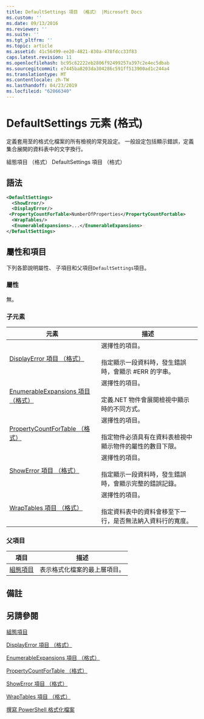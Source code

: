 ```yaml
---
title: DefaultSettings 項目 （格式） |Microsoft Docs
ms.custom: ''
ms.date: 09/13/2016
ms.reviewer: ''
ms.suite: ''
ms.tgt_pltfrm: ''
ms.topic: article
ms.assetid: 41c56499-ee20-4821-830a-478fdcc33f83
caps.latest.revision: 11
ms.openlocfilehash: bc95c62222eb2806f92499257a397c2e4ec5dbab
ms.sourcegitcommit: e7445ba8203da304286c591ff513900ad1c244a4
ms.translationtype: MT
ms.contentlocale: zh-TW
ms.lasthandoff: 04/23/2019
ms.locfileid: "62066340"
---
```

# <a name="defaultsettings-element-format"></a>DefaultSettings 元素 (格式)

定義套用至的格式化檔案的所有檢視的常見設定。 一般設定包括顯示錯誤，定義集合展開的資料表中的文字換行。

組態項目 （格式） DefaultSettings 項目 （格式）

## <a name="syntax"></a>語法

```xml
<DefaultSettings>
  <ShowError/>
  <DisplayError/>
 <PropertyCountForTable>NumberOfProperties</PropertyCountFortable>
  <WrapTables/>
  <EnumerableExpansions>...</EnumerableExpansions>
</DefaultSettings>
```

## <a name="attributes-and-elements"></a>屬性和項目

下列各節說明屬性、 子項目和父項目`DefaultSettings`項目。

### <a name="attributes"></a>屬性

無。

### <a name="child-elements"></a>子元素

|元素|描述|
|-------------|-----------------|
|[DisplayError 項目 （格式）](./displayerror-element-format.md)|選擇性的項目。<br /><br /> 指定顯示一段資料時，發生錯誤時，會顯示 #ERR 的字串。|
|[EnumerableExpansions 項目 （格式）](./enumerableexpansions-element-format.md)|選擇性的項目。<br /><br /> 定義.NET 物件會展開檢視中顯示時的不同方式。|
|[PropertyCountForTable （格式）](./propertycountfortable-element-format.md)|選擇性的項目。<br /><br /> 指定物件必須具有在資料表檢視中顯示物件的屬性的數目下限。|
|[ShowError 項目 （格式）](./showerror-element-format.md)|選擇性的項目。<br /><br /> 指定顯示一段資料時，發生錯誤時，會顯示完整的錯誤記錄。|
|[WrapTables 項目 （格式）](./wraptables-element-format.md)|選擇性的項目。<br /><br /> 指定資料表中的資料會移至下一行，是否無法納入資料行的寬度。|

### <a name="parent-elements"></a>父項目

|項目|描述|
|-------------|-----------------|
|[組態項目](./configuration-element-format.md)|表示格式化檔案的最上層項目。|

## <a name="remarks"></a>備註

## <a name="see-also"></a>另請參閱

[組態項目](./configuration-element-format.md)

[DisplayError 項目 （格式）](./displayerror-element-format.md)

[EnumerableExpansions 項目 （格式）](./enumerableexpansions-element-format.md)

[PropertyCountForTable （格式）](./propertycountfortable-element-format.md)

[ShowError 項目 （格式）](./showerror-element-format.md)

[WrapTables 項目 （格式）](./wraptables-element-format.md)

[撰寫 PowerShell 格式化檔案](./writing-a-powershell-formatting-file.md)
